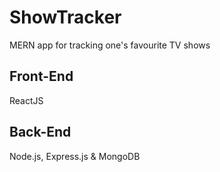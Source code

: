 # ShowTracker
MERN app for tracking one's favourite TV shows

## Front-End 
ReactJS

## Back-End 
Node.js, Express.js & MongoDB
